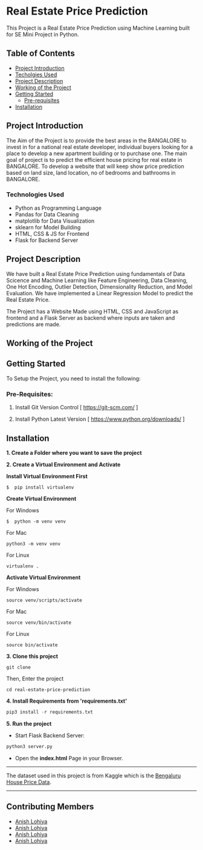 # Real Estate Price Prediction

This Project is a Real Estate Price Prediction using Machine Learning built for SE Mini Project in Python.

## Table of Contents 
* [Project Introduction](#project-introduction)
* [Techolgies Used](#technologies-used)
* [Project Description](#project-description)
* [Working of the Project](#working-of-the-project)
* [Getting Started](#getting-started)
  * [Pre-requisites](#pre-requisites)
* [Installation](#installation)


## Project Introduction

The Aim of the Project is to provide the best areas in the BANGALORE to invest in for a national real estate developer, individual buyers looking for a place to develop a new apartment building or to purchase one.
The main goal of project is to predict the efficient house pricing for real estate in BANGALORE.
To develop a website that will keep show price prediction based on land size, land location, no of bedrooms and bathrooms in BANGALORE.

### Technologies Used

* Python as Programming Language
* Pandas for Data Cleaning
* matplotlib for Data Visualization
* sklearn for Model Building
* HTML, CSS & JS for Frontend
* Flask for Backend Server

## Project Description

We have built a Real Estate Price Prediction using fundamentals of Data Scicence and Machine Learning like
Feature Engineering, Data Cleaning, One Hot Encoding, Outlier Detection, Dimensionality Reduction, and Model Evaluation.
We have implemented a Linear Regression Model to predict the Real Estate Price. 

The Project has a Website Made using HTML, CSS and JavaScript as frontend and a Flask Server as backend where inputs are taken and predictions are made.

## Working of the Project




## Getting Started 

To Setup the Project, you need to install the following:

### Pre-Requisites:

1. Install Git Version Control
[ https://git-scm.com/ ]

2. Install Python Latest Version
[ https://www.python.org/downloads/ ]


## Installation

**1. Create a Folder where you want to save the project**

**2. Create a Virtual Environment and Activate**

**Install Virtual Environment First**
```
$  pip install virtualenv
```

**Create Virtual Environment**

For Windows
```
$  python -m venv venv
```
For Mac
```
python3 -m venv venv
```
For Linux
```
virtualenv .
```

**Activate Virtual Environment**

For Windows
```
source venv/scripts/activate
```
For Mac
```
source venv/bin/activate
```
For Linux
```
source bin/activate
```

**3. Clone this project**
```
git clone 
```

Then, Enter the project
```
cd real-estate-price-prediction
```


**4. Install Requirements from 'requirements.txt'**
```python
pip3 install -r requirements.txt
```

**5. Run the project**

* Start Flask Backend Server:
```python
python3 server.py
```

* Open the **index.html** Page in your Browser.

---

The dataset used in this project is from Kaggle which is the [Bengaluru House Price Data](https://www.kaggle.com/amitabhajoy/bengaluru-house-price-data).

---

## Contributing Members

* [Anish Lohiya](https://github.com/AnishLohiya)
* [Anish Lohiya](https://github.com/AnishLohiya)
* [Anish Lohiya](https://github.com/AnishLohiya)
* [Anish Lohiya](https://github.com/AnishLohiya)


